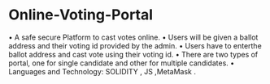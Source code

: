 # Online-Voting-Portal
• A safe secure Platform to cast votes online.
• Users will be given a ballot address and their voting id provided by the
admin.
• Users have to enterthe ballot address and cast vote using their voting
id.
• There are two types of portal, one for single candidate and other for
multiple candidates.
• Languages and Technology: SOLIDITY , JS ,MetaMask .
